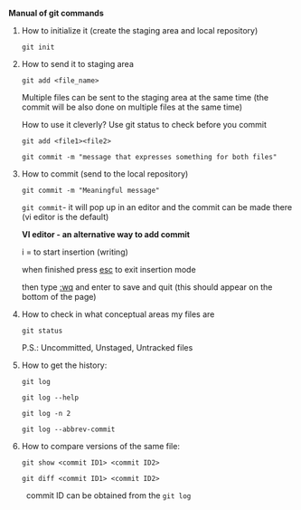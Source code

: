 **Manual of git commands**

1. How to initialize it (create the staging area and local repository)
   
   `git init`

2. How to send it to staging area
   
   `git add <file_name>`
   
   Multiple files can be sent to the staging area at the same time (the commit will be also done on multiple files at the same time)
   
   How to use it cleverly? Use git status to check before you commit 
   
   `git add <file1><file2>`
   
   `git commit -m "message that expresses something for both files"`

3. How to commit (send to the local repository)
   
   `git commit -m "Meaningful message"`
   
   `git commit`-  it will pop up in an editor and the commit can be made there  (vi editor is the default)
   
   **VI editor - an alternative way to add commit**
   
   i = to start insertion (writing)
   
   when finished press <u>esc</u> to exit insertion mode
   
   then type <u>:wq</u> and enter to save and quit (this should appear on the bottom of the page)

4. How to check in what conceptual areas my files are
   
   `git status`
   
   P.S.: Uncommitted, Unstaged, Untracked files

5. How to get the history:
   
   `git log`
   
   `git log --help`
   
   `git log -n 2`
   
   `git log --abbrev-commit`

6. How to compare versions of the same file:
   
   `git show <commit ID1> <commit ID2>`
   
   `git diff <commit ID1> <commit ID2>`

        commit ID can be obtained from the `git log` 
